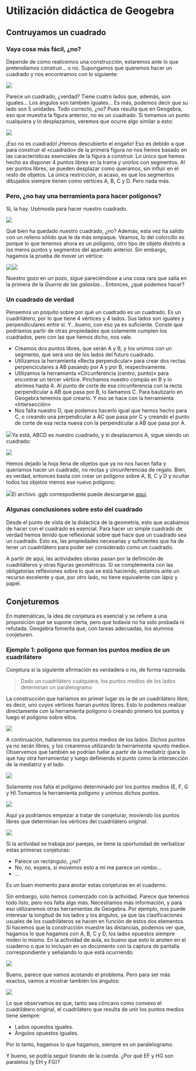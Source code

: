 # Utilización didáctica de Geogebra

## Contruyamos un cuadrado

### Vaya cosa más fácil, ¿no?

Depende de cómo realicemos una construcción, estaremos ante lo que pretendíamos construir... o no. Supongamos que queremos hacer un cuadrado y nos encontramos con lo siguiente:

![](/geogebra/assets/cuadrado_no1.png)

Parece un cuadrado, ¿verdad? Tiene cuatro lados que, además, son iguales... Los ángulos son también iguales... Es más, podemos decir que su lado son 5 unidades. Todo correcto, ¿no? Pues resulta que en Geogebra, eso que muestra la figura anterior, no es un cuadrado. Si tomamos un punto cualquiera y lo desplazamos, veremos que ocurre algo similar a esto:

![](/geogebra/assets/cuadrado_no2.png)

¡Eso no es cuadrado! ¡Hemos descubierto el engaño! Eso es debido a que para construir el «cuadrado» de la primera figura no nos hemos basado en las características esenciales de la figura a construir. Lo único que hemos hecho es disponer 4 puntos libres en la trama y unirlos con segmentos. Al ser puntos libres, se pueden desplazar como queramos, sin influir en el resto de objetos. La única restricción, si acaso, es que los segmentos dibujados siempre tienen como vértices A, B, C y D. Pero nada más.

### Pero, ¿no hay una herramienta para hacer polígonos?

Sí, la hay. Usémosla para hacer nuestro cuadrado.

![](/geogebra/assets/cuadrado_no3.png)

Qué bien ha quedado nuestro cuadrado, ¿no? Además, esta vez ha salido con un relleno sólido que le da más empaque. Veamos, lo del colorcillo es porque lo que tenemos ahora es un polígono, otro tipo de objeto distinto a los meros puntos y segmentos del apartado anterior. Sin embargo, hagamos la prueba de mover un vértice:

![](/geogebra/assets/cuadrado_no4.png)![](/geogebra/assets/tonteria2.png)

Nuestro gozo en un pozo, sigue pareciéndose a una cosa rara que salía en la primera de la _Guerra de las galaxias_... Entonces, ¿qué podemos hacer?

### Un cuadrado de verdad

Pensemos un poquito sobre por qué un cuadrado es un cuadrado. Es un cuadrilátero, por lo que tiene 4 vértices y 4 lados. Sus lados son iguales y perpendiculares entre sí. Y...bueno, con eso ya es suficiente. Conste que podríamos partir de otras propiedades que solamente cumplen los cuadrados, pero con las que hemos dicho, nos vale.

* Creamos dos puntos libres, que serán A y B, y los unimos con un segmento, que será uno de los lados del futuro cuadrado.
* Utilizamos la herramienta «Recta perpendicular» para crear dos rectas perpenciculares a AB pasando por A y por B, respectivamente.
* Utilizamos la herramienta «Circunferencia \(centro, punto\)» para encontrar un tercer vértice. Pinchamos nuestro compás en B y lo abrimos hasta A. Al punto de corte de esa circunferencia con la recta perpendicular a AB que pasa por B, lo llamamos C. Para bautizarlo en Geogebra tenemos que crearlo. Y eso se hace con la herramienta «Intersección»
* Nos falta nuestro D, que podemos hacerlo igual que hemos hecho para C, o creando una perpendicular a AC que pasa por C y creando el punto de corte de esa recta nueva con la perpendicular a AB que pasa por A.

![](/geogebra/assets/cuadrado_verdad_1.png)Ya está, ABCD es nuestro cuadrado, y si desplazamos A, sigue siendo un cuadrado:

![](/geogebra/assets/cuadrado_verdad2.png)

Hemos dejado la hoja llena de objetos que ya no nos hacen falta y queríamos hacer un cuadrado, no rectas y circunferencias de regalo. Bien, es verdad, entonces basta con crear un polígono sobre A, B, C y D y ocultar todos los objetos menos ese nuevo polígono:

![](/geogebra/assets/cuadrado_verdad_final.png)El archivo .ggb correspodiente puede descargarse [aquí](/geogebra/assets/geogebra-cuadrado.ggb).

### Algunas conclusiones sobre esto del cuadrado

Desde el punto de vista de la didáctica de la geometría, esto que acabamos de hacer con el cuadrado es esencial. Para hacer un simple cuadrado de verdad hemos tenido que reflexionar sobre qué hace que un cuadrado sea un cuadrado. Esto es, las propiedades necesarias y suficientes que ha de tener un cuadrilátero para poder ser considerado como un cuadrado.

A partir de aquí, las actividades obvias pasan por la definición de cuadriláteros y otras figuras geométricas. Si se complementa con las obligatorias reflexiones sobre lo que se está haciendo, estamos ante un recurso excelente y que, por otro lado, no tiene equivalente con lápiz y papel.

## Conjeturemos

En matemáticas, la idea de conjetura es esencial y se refiere a una proposición que se supone cierta, pero que todavía no ha sido probada ni refutada. Geogebra fomenta que, con tareas adecuadas, los alumnos conjeturen.

### Ejemplo 1: polígono que forman los puntos medios de un cuadrilátero

Conjetura si la siguiente afirmación es verdadera o no, de forma razonada.

> Dado un cuadrilátero cualquiera, los puntos medios de los lados determinan un paralelogramo

La construcción que haríamos en primer lugar es la de un cuadrilátero libre; es decir, uno cuyos vértices fueran puntos libres. Esto lo podemos realizar directamente con la herramienta polígono o creando primero los puntos y luego el polígono sobre ellos.

![](/geogebra/assets/cuadrilatero01.png)

A continuación, hallaremos los puntos medios de los lados. Dichos puntos ya no serán libres, y los crearemos utilizando la herramienta «punto medio». Observemos que también se podrían hallar a partir de la mediatriz \(para lo que hay otra herramienta\) y luego definiendo el punto como la intersección de la mediatriz y el lado.

![](/geogebra/assets/cuadrilatero02.png)

Solamente nos falta el polígono determinado por los puntos medios \(E, F, G y H\).Tomamos la herramienta polígono y unimos dichos puntos.

![](/geogebra/assets/cuadrilatero03.png)

Aquí ya podríamos empezar a tratar de conjeturar, moviendo los puntos libres que determinan los vértices del cuadrilátero original.

![](/geogebra/assets/cuadrilatero04.png)

Si la actividad se trabaja por parejas, se tiene la oportunidad de verbalizar estas primeras conjeturas:

* Parece un rectángulo, ¿no?
* No, no, espera, si movemos esto a mí me parece un rombo...
* ...

Es un buen momento para anotar estas conjeturas en el cuaderno.

Sin embargo, solo hemos comenzado con la actividad. Parece que tenemos todo listo, pero nos falta algo más. Necesitamos más información, y para eso utilizaremos otras herramientas de Geogebra. Por ejemplo, nos puede interesar la longitud de los lados y los ángulos, ya que las clasificaciones usuales de los cuadriláteros se hacen en función de estos dos elementos. Si hacemos que la construcción muestre las distancias, podemos ver que, hagamos lo que hagamos con A, B, C y D, los lados opuestos siempre miden lo mismo. En la actividad de aula, es bueno que esto lo anoten en el cuaderno o que lo incluyan en un documento con la captura de pantalla correspondiente y señalando lo que está ocurriendo.

![](/geogebra/assets/cuadrilatero05.png)

Bueno, parece que vamos acotando el problema. Pero para ser más exactos, vamos a mostrar también los ángulos:

![](/geogebra/assets/cuadrilatero06.png)

Lo que observamos es que, tanto sea cóncavo como convexo el cuadrilátero original, el cuadrilátero que resulta de unir los puntos medios tiene siempre:

* Lados opuestos iguales.
* Ángulos opuestos iguales.

Por lo tanto, hagamos lo que hagamos, siempre es un paralelogramo.

Y bueno, se podría seguir tirando de la cuerda. ¿Por qué EF y HG son paralelos \(y EH y FG\)? 






